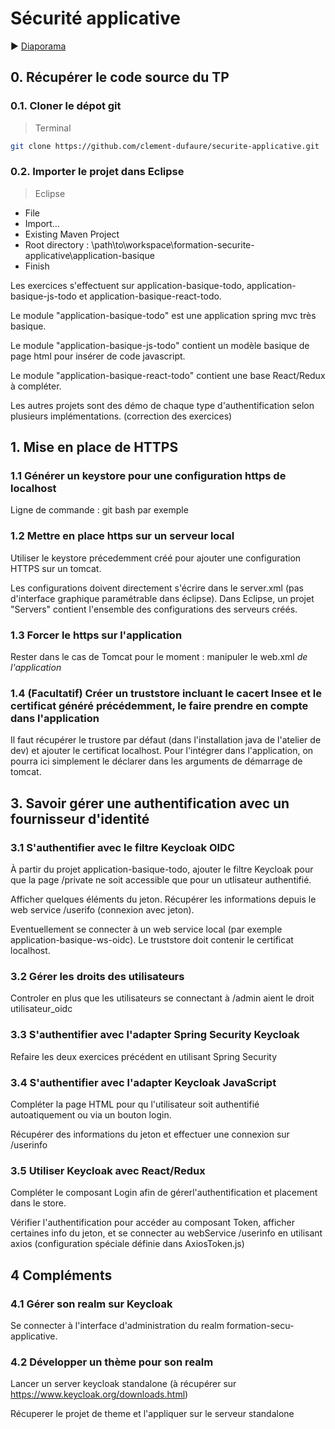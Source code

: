 # Sécurité applicative

:arrow_forward: [Diaporama](https://formation.dufau.re/securite-applicative)


## 0. Récupérer le code source du TP

### 0.1. Cloner le dépot git

> Terminal

```bash
git clone https://github.com/clement-dufaure/securite-applicative.git
```

### 0.2. Importer le projet dans Eclipse

> Eclipse

* File
* Import…
* Existing Maven Project
* Root directory : \path\to\workspace\formation-securite-applicative\application-basique
* Finish

Les exercices s'effectuent sur application-basique-todo, application-basique-js-todo et application-basique-react-todo.

Le module "application-basique-todo" est une application spring mvc très basique.

Le module "application-basique-js-todo" contient un modèle basique de page html pour insérer de code javascript.

Le module "application-basique-react-todo" contient une base React/Redux à compléter.

Les autres projets sont des démo de chaque type d'authentification selon plusieurs implémentations. (correction des exercices)

## 1. Mise en place de HTTPS

### 1.1 Générer un keystore pour une configuration https de localhost
Ligne de commande : git bash par exemple

### 1.2 Mettre en place https sur un serveur local
Utiliser le keystore précedemment créé pour ajouter une configuration HTTPS sur un tomcat.

Les configurations doivent directement s'écrire dans le server.xml (pas d'interface graphique paramétrable dans éclipse).
Dans Eclipse, un projet "Servers" contient l'ensemble des configurations des serveurs créés.

### 1.3 Forcer le https sur l'application
Rester dans le cas de Tomcat pour le moment : manipuler le web.xml *de l'application*

### 1.4 (Facultatif) Créer un truststore incluant le cacert Insee et le certificat généré précédemment, le faire prendre en compte dans l'application
Il faut récupérer le trustore par défaut (dans l'installation java de l'atelier de dev) et ajouter le certificat localhost.
Pour l'intégrer dans l'application, on pourra ici simplement le déclarer dans les arguments de démarrage de tomcat.

## 3. Savoir gérer une authentification avec un fournisseur d'identité

### 3.1 S'authentifier avec le filtre Keycloak OIDC
À partir du projet application-basique-todo, ajouter le filtre Keycloak pour que la page /private  ne soit accessible que pour un utlisateur authentifié.

Afficher quelques éléments du jeton. Récupérer les informations depuis le web service /userifo (connexion avec jeton).

Eventuellement se connecter à un web service local (par exemple application-basique-ws-oidc). Le truststore doit contenir le certificat localhost.

### 3.2 Gérer les droits des utilisateurs
Controler en plus que les utilisateurs se connectant à /admin aient le droit utilisateur_oidc

### 3.3 S'authentifier avec l'adapter Spring Security Keycloak
Refaire les deux exercices précédent en utilisant Spring Security

### 3.4 S'authentifier avec l'adapter Keycloak JavaScript
Compléter la page HTML pour qu l'utilisateur soit authentifié autoatiquement ou via un bouton login.

Récupérer des informations du jeton et effectuer une connexion sur /userinfo

### 3.5 Utiliser Keycloak avec React/Redux
Compléter le composant Login afin de gérerl'authentification et placement dans le store.

Vérifier l'authentification pour accéder au composant Token, afficher certaines info du jeton, et se connecter au webService /userinfo en utilisant axios (configuration spéciale définie dans AxiosToken.js)

## 4 Compléments

### 4.1 Gérer son realm sur Keycloak 
Se connecter à l'interface d'administration du realm formation-secu-applicative.

### 4.2 Développer un thème pour son realm
Lancer un server keycloak standalone (à récupérer sur https://www.keycloak.org/downloads.html)

Récuperer le projet de theme et l'appliquer sur le serveur standalone


